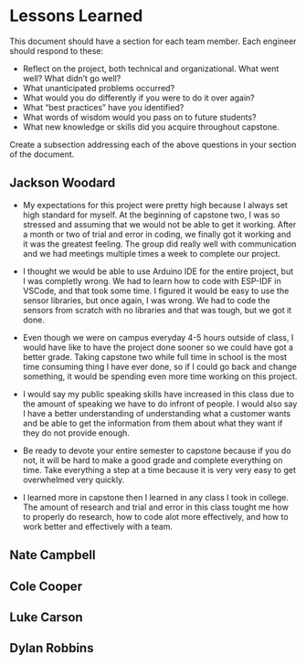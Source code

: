 # Lessons Learned

This document should have a section for each team member. Each engineer should respond to these:

- Reflect on the project, both technical and organizational. What went well? What didn’t go well? 
- What unanticipated problems occurred? 
- What would you do differently if you were to do it over again? 
- What “best practices” have you identified? 
- What words of wisdom would you pass on to future students?
- What new knowledge or skills did you acquire throughout capstone.

Create a subsection addressing each of the above questions in your section of the document. 

## Jackson Woodard
- My expectations for this project were pretty high because I always set high standard for myself. At the beginning of capstone two, I was so stressed and assuming that we would not be able to get it working. After a month or two of trial and error in coding, we finally got it working and it was the greatest feeling. The group did really well with communication and we had meetings multiple times a week to complete our project.

- I thought we would be able to use Arduino IDE for the entire project, but I was completly wrong. We had to learn how to code with ESP-IDF in VSCode, and that took some time. I figured it would be easy to use the sensor libraries, but once again, I was wrong. We had to code the sensors from scratch with no libraries and that was tough, but we got it done.

- Even though we were on campus everyday 4-5 hours outside of class, I would have like to have the project done sooner so we could have got a better grade. Taking capstone two while full time in school is the most time consuming thing I have ever done, so if I could go back and change something, it would be spending even more time working on this project.

- I would say my public speaking skills have increased in this class due to the amount of speaking we have to do infront of people. I would also say I have a better understanding of understanding what a customer wants and be able to get the information from them about what they want if they do not provide enough.

- Be ready to devote your entire semester to capstone because if you do not, it will be hard to make a good grade and complete everything on time. Take everything a step at a time because it is very very easy to get overwhelmed very quickly.

- I learned more in capstone then I learned in any class I took in college. The amount of research and trial and error in this class tought me how to properly do research, how to code alot more effectively, and how to work better and effectively with a team.

## Nate Campbell


## Cole Cooper


## Luke Carson


## Dylan Robbins

